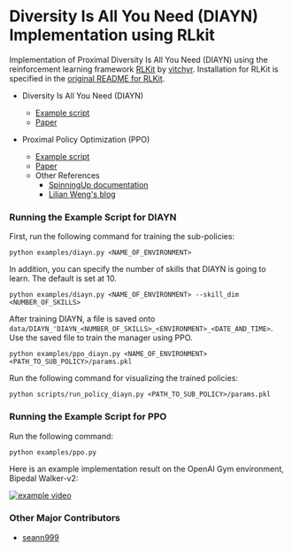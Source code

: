 # Diversity Is All You Need (DIAYN) Implementation using RLkit

Implementation of Proximal Diversity Is All You Need (DIAYN) using the reinforcement learning framework [RLKit](https://github.com/vitchyr/rlkit) by [vitchyr](https://github.com/vitchyr).
Installation for RLKit is specified in the [original README for RLKit](README_RLKIT.md).

 - Diversity Is All You Need (DIAYN)
    - [Example script](examples/diayn.py)
    - [Paper](https://arxiv.org/abs/1802.06070)

 - Proximal Policy Optimization (PPO)
    - [Example script](examples/ppo.py)
    - [Paper](https://arxiv.org/abs/1707.06347)
    - Other References
      - [SpinningUp documentation](https://spinningup.openai.com/en/latest/algorithms/ppo.html)
      - [Lilian Weng's blog](https://lilianweng.github.io/lil-log/2018/04/08/policy-gradient-algorithms.html#ppo)

### Running the Example Script for DIAYN
First, run the following command for training the sub-policies:
```
python examples/diayn.py <NAME_OF_ENVIRONMENT>
```

In addition, you can specify the number of skills that DIAYN is going to learn. The default is set at 10.
```
python examples/diayn.py <NAME_OF_ENVIRONMENT> --skill_dim <NUMBER_OF_SKILLS>
```

After training DIAYN, a file is saved onto `data/DIAYN_'DIAYN_<NUMBER_OF_SKILLS>_<ENVIRONMENT>_<DATE_AND_TIME>`. Use the saved file to train the manager using PPO.
```
python examples/ppo_diayn.py <NAME_OF_ENVIRONMENT> <PATH_TO_SUB_POLICY>/params.pkl
```

Run the following command for visualizing the trained policies:
```
python scripts/run_policy_diayn.py <PATH_TO_SUB_POLICY>/params.pkl
```

### Running the Example Script for PPO
Run the following command:
```
python examples/ppo.py
```
Here is an example implementation result on the OpenAI Gym environment, Bipedal Walker-v2:

[![example video](https://img.youtube.com/vi/xf2WyVV5kEw/hqdefault.jpg)](https://www.youtube.com/watch?v=xf2WyVV5kEw)


### Other Major Contributors
 - [seann999](https://github.com/seann999)

